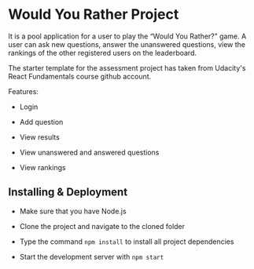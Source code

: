 # Would You Rather Project

It is a pool application for a user to play the “Would You Rather?” game. A user can ask new questions, answer the unanswered questions, view the rankings of the other registered users on the leaderboard.

The starter template for the assessment project has taken from Udacity's React Fundamentals course github account.

Features: 

* Login

* Add question

* View results

* View unanswered and answered questions

* View rankings

## Installing & Deployment

* Make sure that you have Node.js

* Clone the project and navigate to the cloned folder

* Type the command `npm install` to install all project dependencies 

* Start the development server with `npm start`